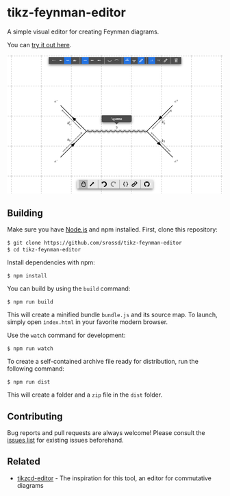 # tikz-feynman-editor

A simple visual editor for creating Feynman diagrams.

You can [try it out here](https://feynman.srossd.com/).

![Screenshot](./banner.png)

## Building

Make sure you have [Node.js](https://nodejs.org/) and npm installed. First,
clone this repository:

```
$ git clone https://github.com/srossd/tikz-feynman-editor
$ cd tikz-feynman-editor
```

Install dependencies with npm:

```
$ npm install
```

You can build by using the `build` command:

```
$ npm run build
```

This will create a minified bundle `bundle.js` and its source map. To launch,
simply open `index.html` in your favorite modern browser.

Use the `watch` command for development:

```
$ npm run watch
```

To create a self-contained archive file ready for distribution, run the
following command:

```
$ npm run dist
```

This will create a folder and a `zip` file in the `dist` folder.

## Contributing

Bug reports and pull requests are always welcome! Please consult the
[issues list](https://github.com/srossd/tikz-feynman-editor/issues) for existing
issues beforehand.

## Related

- [tikzcd-editor](https://github.com/yishn/tikzcd-editor) - The inspiration for
  this tool, an editor for commutative diagrams
